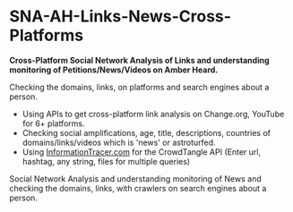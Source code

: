 # SNA-AH-Links-News-Cross-Platforms
<b>Cross-Platform Social Network Analysis of Links and understanding monitoring of Petitions/News/Videos on Amber Heard.</b>

Checking the domains, links, on platforms and search engines about a person. 
- Using APIs to get cross-platform link analysis on Change.org, YouTube for 6+ platforms. 
- Checking social amplifications, age, title, descriptions, countries of domains/links/videos which is 'news' or astroturfed.
- Using <a href="https://informationtracer.com">InformationTracer.com</a> for the CrowdTangle API (Enter url, hashtag, any string, files for multiple queries)

Social Network Analysis and understanding monitoring of News and checking the domains, links, with crawlers on search engines about a person. 

